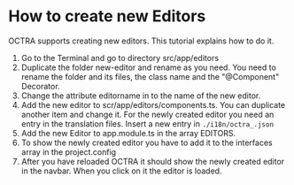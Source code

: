 # How to create new Editors

OCTRA supports creating new editors. This tutorial explains how to do it.

1. Go to the Terminal and go to directory src/app/editors
2. Duplicate the folder new-editor and rename as you need. You need to rename the folder and its files, the class name and the "@Component" Decorator.
3. Change the attribute editorname in to the name of the new editor.
4. Add the new editor to scr/app/editors/components.ts. You can duplicate another item and change it.
   For the newly created editor you need an entry in the translation files. Insert a new entry in `./i18n/octra_.json`
5. Add the new Editor to app.module.ts in the array EDITORS.
6. To show the newly created editor you have to add it to the interfaces array in the project.config
7. After you have reloaded OCTRA it should show the newly created editor in the navbar. When you click on it the editor is loaded.

